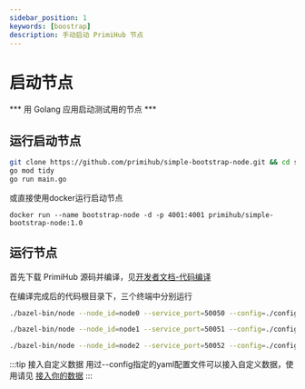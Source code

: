 ```yaml
---
sidebar_position: 1
keywords: [boostrap]
description: 手动启动 PrimiHub 节点
---
```


# 启动节点

*** 用 Golang 应用启动测试用的节点 *** 
 
## 运行启动节点

```bash
git clone https://github.com/primihub/simple-bootstrap-node.git && cd simple-bootstrap-node
go mod tidy
go run main.go
```

或直接使用docker运行启动节点
```shell
docker run --name bootstrap-node -d -p 4001:4001 primihub/simple-bootstrap-node:1.0
```
## 运行节点

首先下载 PrimiHub 源码并编译，见[开发者文档-代码编译](docs/../../developer-docs/build)

在编译完成后的代码根目录下，三个终端中分别运行

```bash
./bazel-bin/node --node_id=node0 --service_port=50050 --config=./config/node0.yaml
```
```bash
./bazel-bin/node --node_id=node1 --service_port=50051 --config=./config/node1.yaml
```
```bash
./bazel-bin/node --node_id=node2 --service_port=50052 --config=./config/node2.yaml
```

:::tip 接入自定义数据
用过--config指定的yaml配置文件可以接入自定义数据，使用请见 [接入你的数据](docs/../connect-datasource)
:::
